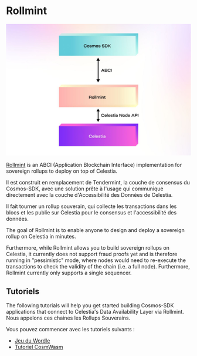 # Rollmint

![rollmint](/img/rollmint.png)

[Rollmint](https://github.com/celestiaorg/rollmint) is an ABCI (Application Blockchain Interface) implementation for sovereign rollups to deploy on top of Celestia.

Il est construit en remplacement de Tendermint, la couche de consensus du Cosmos-SDK, avec une solution prête à l'usage qui communique directement avec la couche d'Accessibilité des Données de Celestia.

Il fait tourner un rollup souverain, qui collecte les transactions dans les blocs et les publie sur Celestia pour le consensus et l'accessibilité des données.

The goal of Rollmint is to enable anyone to design and deploy a sovereign rollup on Celestia in minutes.

Furthermore, while Rollmint allows you to build sovereign rollups on Celestia, it currently does not support fraud proofs yet and is therefore running in "pessimistic" mode, where nodes would need to re-execute the transactions to check the validity of the chain (i.e. a full node). Furthermore, Rollmint currently only supports a single sequencer.

## Tutoriels

The following tutorials will help you get started building Cosmos-SDK applications that connect to Celestia's Data Availability Layer via Rollmint. Nous appelons ces chaines les Rollups Souverains.

Vous pouvez commencer avec les tutoriels suivants :

- [Jeu du Wordle](./wordle.md)
- [Tutoriel CosmWasm](./cosmwasm.md)
